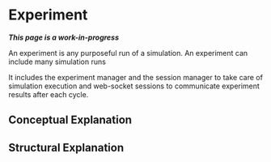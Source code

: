# Experiment

***This page is a work-in-progress***

An experiment is any purposeful run of a simulation. An experiment can include many simulation runs

It includes the experiment manager and the session manager to take care of simulation execution and web-socket sessions to communicate experiment results after each cycle.

## Conceptual Explanation


## Structural Explanation
